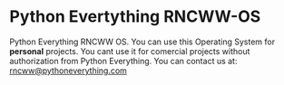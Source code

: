 # Python Evertything RNCWW-OS
Python Everything RNCWW OS. You can use this Operating System for **personal** projects. You cant use it for comercial projects without authorization from Python Everything.
You can contact us at: rncww@pythoneverything.com
